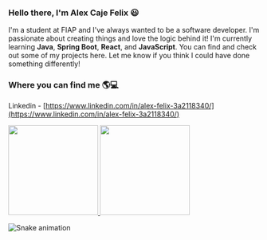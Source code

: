 ### Hello there, I'm Alex Caje Felix 😃

I'm a student at FIAP and I've always wanted to be a software developer. I'm passionate about creating things and love the logic behind it! I'm currently learning **Java**, **Spring Boot**, **React**, and **JavaScript**. You can find and check out some of my projects here. Let me know if you think I could have done something differently!

### Where you can find me 🌎💻  
Linkedin - [https://www.linkedin.com/in/alex-felix-3a2118340/](https://www.linkedin.com/in/alex-felix-3a2118340/)

<div>  
  <a href="https://github.com/AlexCajeFelix">  
    <img height="180em" src="https://github-readme-stats.vercel.app/api?username=AlexCajeFelix&theme=dracula" style="display: inline-block;"/>
    <img height="180em" src="https://github-readme-stats.vercel.app/api/top-langs/?username=AlexCajeFelix&layout=compact&langs_count=8&theme=dracula" style="display: inline-block;"/>
  </a>  
</div>

![Snake animation](https://github.com/AlexCajeFelix/AlexCajeFelix/blob/output/github-contribution-grid-snake.svg)
